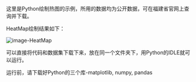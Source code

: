 这里是Python绘制热图的示例，所用的数据均为公开数据，可在福建省官网上查询并下载。

HeatMap绘制结果如下：

![image-HeatMap](City-Month-AQI.png)

可以直接将代码和数据集下载下来，放在同一个文件夹下，用Python的IDLE就可以运行。

运行前，请下载好Python的三个库-matplotlib, numpy, pandas
